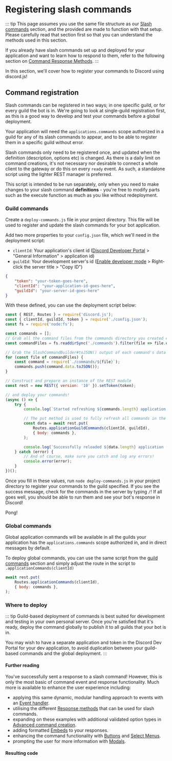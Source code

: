 # Registering slash commands

::: tip
This page assumes you use the same file structure as our [Slash commands](/slash-commands/) section, and the provided are made to function with that setup. Please carefully read that section first so that you can understand the methods used in this section.

If you already have slash commands set up and deployed for your application and want to learn how to respond to them, refer to the following section on [Command Response Methods](/slash-commands/response-methods.md).
:::

In this section, we'll cover how to register your commands to Discord using discord.js!

## Command registration

Slash commands can be registered in two ways; in one specific guild, or for every guild the bot is in. We're going to look at single-guild registration first, as this is a good way to develop and test your commands before a global deployment.

Your application will need the `applications.commands` scope authorized in a guild for any of its slash commands to appear, and to be able to register them in a specific guild without error.

Slash commands only need to be registered once, and updated when the definition (description, options etc) is changed. As there is a daily limit on command creations, it's not necessary nor desirable to connect a whole client to the gateway or do this on every `ready` event. As such, a standalone script using the lighter REST manager is preferred. 

This script is intended to be run separately, only when you need to make changes to your slash command **definitions** - you're free to modify parts such as the execute function as much as you like without redeployment. 

### Guild commands

Create a `deploy-commands.js` file in your project directory. This file will be used to register and update the slash commands for your bot application.

Add two more properties to your `config.json` file, which we'll need in the deployment script:

- `clientId`: Your application's client id ([Discord Developer Portal](https://discord.com/developers/applications) > "General Information" > application id)
- `guildId`: Your development server's id ([Enable developer mode](https://support.discord.com/hc/en-us/articles/206346498) > Right-click the server title > "Copy ID")

```json
{
	"token": "your-token-goes-here",
	"clientId": "your-application-id-goes-here",
	"guildId": "your-server-id-goes-here"
}
```

With these defined, you can use the deployment script below:

<!-- eslint-skip -->

```js
const { REST, Routes } = require('discord.js');
const { clientId, guildId, token } = require('./config.json');
const fs = require('node:fs');

const commands = [];
// Grab all the command files from the commands directory you created earlier
const commandFiles = fs.readdirSync('./commands').filter(file => file.endsWith('.js'));

// Grab the SlashCommandBuilder#toJSON() output of each command's data for deployment
for (const file of commandFiles) {
	const command = require(`./commands/${file}`);
	commands.push(command.data.toJSON());
}

// Construct and prepare an instance of the REST module
const rest = new REST({ version: '10' }).setToken(token);

// and deploy your commands!
(async () => {
	try {
		console.log(`Started refreshing ${commands.length} application (/) commands.`);

		// The put method is used to fully refresh all commands in the guild with the current set
		const data = await rest.put(
			Routes.applicationGuildCommands(clientId, guildId),
			{ body: commands },
		);

		console.log(`Successfully reloaded ${data.length} application (/) commands.`);
	} catch (error) {
		// And of course, make sure you catch and log any errors!
		console.error(error);
	}
})();
```

Once you fill in these values, run `node deploy-commands.js` in your project directory to register your commands to the guild specified. If you see the success message, check for the commands in the server by typing `/`! If all goes well, you should be able to run them and see your bot's response in Discord!

<DiscordMessages>
	<DiscordMessage profile="bot">
		<template #interactions>
			<DiscordInteraction profile="user" :command="true">ping</DiscordInteraction>
		</template>
		Pong!
	</DiscordMessage>
</DiscordMessages>

### Global commands

Global application commands will be available in all the guilds your application has the `applications.commands` scope authorized in, and in direct messages by default.

To deploy global commands, you can use the same script from the [guild commands](#guild-commands) section and simply adjust the route in the script to `.applicationCommands(clientId)`

<!-- eslint-skip -->

```js {2}
await rest.put(
	Routes.applicationCommands(clientId),
	{ body: commands },
);
```

### Where to deploy

::: tip
Guild-based deployment of commands is best suited for development and testing in your own personal server. Once you're satisfied that it's ready, deploy the command globally to publish it to all guilds that your bot is in.

You may wish to have a separate application and token in the Discord Dev Portal for your dev application, to avoid duplication between your guild-based commands and the global deployment.
:::

#### Further reading

You've successfully sent a response to a slash command! However, this is only the most basic of command event and response functionality. Much more is available to enhance the user experience including:

* applying this same dynamic, modular handling approach to events with an [Event handler](/creating-your-bot/event-handling.md).
* utilising the different [Response methods](/slash-commands/response-methods.md) that can be used for slash commands.
* expanding on these examples with additional validated option types in [Advanced command creation](/slash-commands/advanced-creation.md).
* adding formatted [Embeds](/popular-topics/embeds.md) to your responses.
* enhancing the command functionality with [Buttons](/interactions/buttons) and [Select Menus](/interactions/select-menus.md).
* prompting the user for more information with [Modals](/interactions/modals.md).

#### Resulting code

<ResultingCode path="creating-your-bot/command-deployment" />
